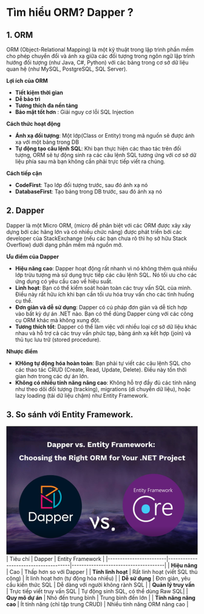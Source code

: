 # Tìm hiểu ORM? Dapper ? 

## 1. ORM 

ORM (Object-Relational Mapping) là một kỹ thuật trong lập trình phần mềm cho phép chuyển đổi và ánh xạ giữa các đối tượng trong ngôn ngữ lập trình hướng đối tượng (như Java, C#, Python) với các bảng trong cơ sở dữ liệu quan hệ (như MySQL, PostgreSQL, SQL Server). 

  **Lợi ích của ORM**
  - **Tiết kiệm thời gian**
  - **Dễ bảo trì**
  - **Tương thích đa nền tảng**
  - **Bảo mật tốt hơn** : Giải nguy cơ lỗi SQL Injection 
  
  **Cách thức hoạt động**
  
  - **Ánh xạ đối tượng**: Một lớp(Class or Entity) trong mã nguốn sẽ được ánh xạ với một bảng trong DB 
  - **Tự động tạo câu lệnh SQL**: Khi bạn thực hiện các thao tác trên đối tượng, ORM sẽ tự động sinh ra các câu lệnh SQL tương ứng với cơ sở dữ liệu phía sau mà bạn không cần phải trực tiếp viết ra chúng. 
  
  **Cách tiếp cận**
  - **CodeFirst**: Tạo lớp đối tượng trước, sau đó ánh xạ nó
  - **DatabaseFirst**: Tạo bảng trong DB trước, sau đó ánh xạ nó

## 2. Dapper 

Dapper là một Micro ORM, (micro để phân biệt với các ORM được xây xây dựng bới các hãng lớn và có nhiều chức năng) được phát triển bới các developer của StackExchange  (nếu các bạn chưa rõ thì họ sở hữu Stack Overflow) dưới dạng phần mềm mã nguồn mở. 

  **Ưu điểm của Dapper** 

  - **Hiệu năng cao**: Dapper hoạt động rất nhanh vì nó không thêm quá nhiều lớp trừu tượng mà sử dụng trực tiếp các câu lệnh SQL. Nó tối ưu cho các ứng dụng có yêu cầu cao về hiệu suất. 
  - **Linh hoạt**: Bạn có thể kiểm soát hoàn toàn các truy vấn SQL của mình. Điều này rất hữu ích khi bạn cần tối ưu hóa truy vấn cho các tình huống cụ thể. 
  - **Đơn giản và dễ sử dụng**: Dapper có cú pháp đơn giản và dễ tích hợp vào bất kỳ dự án .NET nào. Bạn có thể dùng Dapper cùng với các công cụ ORM khác mà không xung đột.
  - **Tương thích tốt**: Dapper có thể làm việc với nhiều loại cơ sở dữ liệu khác nhau và hỗ trợ cả các truy vấn phức tạp, bảng ánh xạ kết hợp (join) và thủ tục lưu trữ (stored procedure).

  **Nhược điểm**
  - **KHông tự động hóa hoàn toàn**: Bạn phải tự viết các câu lệnh SQL cho các thao tác CRUD (Create, Read, Update, Delete). Điều này tốn thời gian hơn trong các dự án lớn.
  - **Không có nhiều tính năng nâng cao**: Không hỗ trợ đầy đủ các tính năng như theo dõi đối tượng (tracking), migrations (di chuyển dữ liệu), hoặc lazy loading (tải dữ liệu chậm) như Entity Framework. 

## 3. So sánh với Entity Framework. 
![Dapper-vs-Entity](./assets/images/DapperVsEntity.png)
| Tiêu chí               | Dapper                               | Entity Framework                     |
|------------------------|--------------------------------------|--------------------------------------|
| **Hiệu năng**          | Cao                                  | Thấp hơn so với Dapper               |
| **Tính linh hoạt**     | Rất linh hoạt (viết SQL thủ công)    | Ít linh hoạt hơn (tự động hóa nhiều) |
| **Dễ sử dụng**         | Đơn giản, yêu cầu kiến thức SQL      | Dễ dàng với người không rành SQL     |
| **Quản lý truy vấn**   | Trực tiếp viết truy vấn SQL          | Tự động sinh SQL, có thể dùng Raw SQL|
| **Quy mô dự án**       | Nhỏ đến trung bình                   | Trung bình đến lớn                   |
| **Tính năng nâng cao** | Ít tính năng (chỉ tập trung CRUD)    | Nhiều tính năng ORM nâng cao         |

  